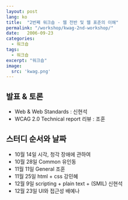 ```yaml
---
layout: post
lang: ko
title:  "2번째 워크숍 - 웹 전반 및 웹 표준의 이해"
permalink: "/workshop/kwag-2nd-workshop/"
date:   2006-09-23
categories:
  - 워크숍
tags:
  - 워크숍
excerpt: "워크숍"
image:
  src: 'kwag.png'
---
```


## 발표 & 토론

  * Web & Web Standards : 신현석
  * WCAG 2.0 Technical report 리뷰 : 조훈

## 스터디 순서와 날짜

  * 10월 14일 시각, 청각 장애에 관하여
  * 10월 28일 Common 유인동
  * 11월 11일 General 조훈
  * 11월 25일 html + css 강민혜
  * 12월 9일 scripting + plain text + (SMIL) 신현석
  * 12월 23일 UI와 접근성 배예나